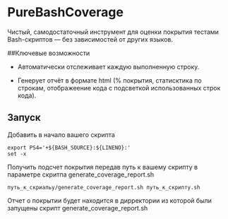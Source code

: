 # PureBashCoverage

Чистый, самодостаточный инструмент для оценки покрытия тестами Bash-скриптов — без зависимостей от других языков.



##Ключевые возможности

- Автоматически отслеживает каждую выполненную строку.

- Генерует отчёт в формате html (% покрытия, статисктика по строкам, отображеение кода с подсветкой использованных строк кода).

## Запуск

Добавить в начало вашего скрипта 

```
export PS4='+${BASH_SOURCE}:${LINENO}:' 
set -x
```

Получить подсчет покрытия передав путь к вашему скрипту в параметре скритпа generate_coverage_report.sh
```
путь_к_скриапьу/generate_coverage_report.sh путь_к_скрипту.sh
```

Отчет о покрытии будет находится в дирректории из которой были запущены скрипт generate_coverage_report.sh 

